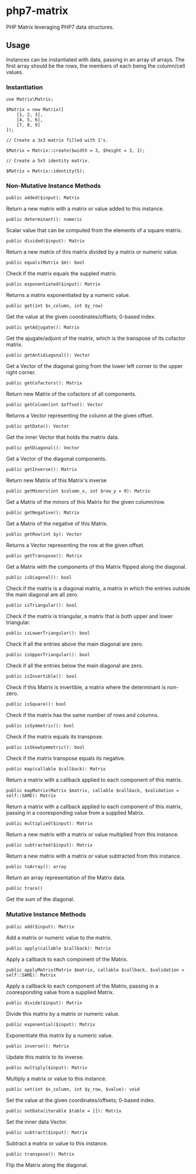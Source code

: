 # php7-matrix
PHP Matrix leveraging PHP7 data structures.

## Usage
Instances can be instantiated with data, passing in an array of arrays. The first array should be the rows, the members of each being the column/cell values.

### Instantiation

    use Matrix\Matrix;

    $Matrix = new Matrix([
        [1, 2, 3],
        [4, 5, 6],
        [7, 8, 9]
    ]);

    // Create a 3x3 matrix filled with 1's.

    $Matrix = Matrix::create($width = 3, $height = 3, 1);

    // Create a 5x5 identity matrix.

    $Matrix = Matrix::identity(5);

### Non-Mutative Instance Methods

    public added($input): Matrix

Return a new matrix with a matrix or value added to this instance.

    public determinant(): numeric

Scalar value that can be computed from the elements of a square matrix.

    public divided($input): Matrix

Return a new matrix of this matrix divided by a matrix or numeric value.

    public equals(Matrix $m): bool

Check if the matrix equals the suppled matrix.

    public exponentiated($input): Matrix

Returns a matrix exponentiated by a numeric value.

    public get(int $x_column, int $y_row)

Get the value at the given coordinates/offsets; 0-based index.

    public getAdjugate(): Matrix

Get the ajugate/adjoint of the matrix, which is the transpose of its cofactor matrix.

    public getAntidiagonal(): Vector

Get a Vector of the diagonal going from the lower left corner to the upper right corner.

    public getCofactors(): Matrix

Return new Matrix of the cofactors of all components.

    public getColumn(int $offset): Vector

Returns a Vector representing the column at the given offset.

    public getData(): Vector

Get the inner Vector that holds the matrix data.

    public getDiagonal(): Vector

Get a Vector of the diagonal components.

    public getInverse(): Matrix

Return new Matrix of this Matrix's inverse

    public getMinors(int $column_x, int $row_y = 0): Matrix

Get a Matrix of the minors of this Matrix for the given column/row.

    public getNegative(): Matrix

Get a Matrix of the negative of this Matrix.

    public getRow(int $y): Vector

Returns a Vector representing the row at the given offset.

    public getTranspose(): Matrix

Get a Matrix with the components of this Matrix flipped along the diagonal.

    public isDiagonal(): bool

Check if the matrix is a diagonal matrix, a matrix in which the entries outside the main diagonal are all zero.

    public isTriangular(): bool

Check if the matrix is triangular, a matrix that is both upper and lower triangular.

    public isLowerTriangular(): bool

Check if all the entries above the main diagonal are zero.

    public isUpperTriangular(): bool

Check if all the entries below the main diagonal are zero.

    public isInvertible(): bool

Check if this Matrix is invertible, a matrix where the determinant is non-zero.

    public isSquare(): bool

Check if the matrix has the same number of rows and columns.

    public isSymmetric(): bool

Check if the matrix equals its transpose.

    public isSkewSymmetric(): bool

Check if the matrix transpose equals its negative.

    public map(callable $callback): Matrix

Return a matrix with a callback applied to each component of this matrix.

    public mapMatrix(Matrix $matrix, callable $callback, $validation = self::SAME): Matrix

Return a matrix with a callback applied to each component of this matrix, passing in a cooresponding value from a supplied Matrix.

    public multiplied($input): Matrix

Return a new matrix with a matrix or value multiplied from this instance.

    public subtracted($input): Matrix

Return a new matrix with a matrix or value subtracted from this instance.

    public toArray(): array

Return an array representation of the Matrix data.

    public trace()

Get the sum of the diagonal.

### Mutative Instance Methods

    public add($input): Matrix

Add a matrix or numeric value to the matrix.

    public apply(callable $callback): Matrix

Apply a callback to each component of the Matrix.

    public applyMatrix(Matrix $matrix, callable $callback, $validation = self::SAME): Matrix

Apply a callback to each component of the Matrix, passing in a cooresponding value from a supplied Matrix.

    public divide($input): Matrix

Divide this matrix by a matrix or numeric value.

    public exponential($input): Matrix

Exponentiate this matrix by a numeric value.

    public inverse(): Matrix

Update this matrix to its inverse.

    public multiply($input): Matrix

Multiply a matrix or value to this instance.

    public set(int $x_column, int $y_row, $value): void

Set the value at the given coordinates/offsets; 0-based index.

    public setData(iterable $table = []): Matrix

Set the inner data Vector.

    public subtract($input): Matrix

Subtract a matrix or value to this instance.

    public transpose(): Matrix

Flip the Matrix along the diagonal.